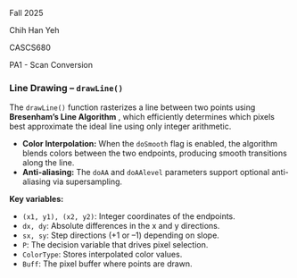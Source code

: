 Fall 2025

Chih Han Yeh

CASCS680

PA1 - Scan Conversion


### Line Drawing – `drawLine()`

The `drawLine()` function rasterizes a line between two points using  **Bresenham’s Line Algorithm** , which efficiently determines which pixels best approximate the ideal line using only integer arithmetic.

* **Color Interpolation:** When the `doSmooth` flag is enabled, the algorithm blends colors between the two endpoints, producing smooth transitions along the line.
* **Anti-aliasing:** The `doAA` and `doAAlevel` parameters support optional anti-aliasing via supersampling.

**Key variables:**

* `(x1, y1), (x2, y2)`: Integer coordinates of the endpoints.
* `dx, dy`: Absolute differences in the x and y directions.
* `sx, sy`: Step directions (+1 or –1) depending on slope.
* `P`: The decision variable that drives pixel selection.
* `ColorType`: Stores interpolated color values.
* `Buff`: The pixel buffer where points are drawn.
